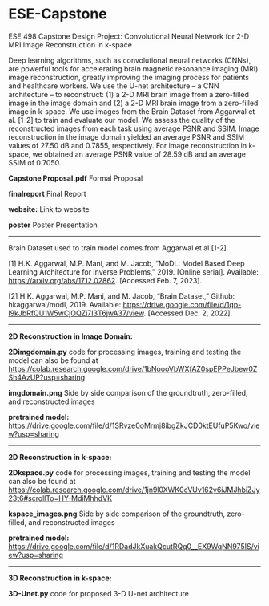 # ESE-Capstone
ESE 498 Capstone Design Project: Convolutional Neural Network for 2-D MRI Image Reconstruction in k-space

Deep learning algorithms, such as convolutional neural networks (CNNs), are powerful tools for accelerating brain magnetic resonance imaging (MRI) image reconstruction, greatly improving the imaging process for patients and healthcare workers.  We use the U-net architecture – a CNN architecture – to reconstruct: (1) a 2-D MRI brain image from a zero-filled image in the image domain and (2) a 2-D MRI brain image from a zero-filled image in k-space.  We use images from the Brain Dataset from Aggarwal et al. [1-2] to train and evaluate our model.  We assess the quality of the reconstructed images from each task using average PSNR and SSIM.  Image reconstruction in the image domain yielded an average PSNR and SSIM values of  27.50 dB and 0.7855, respectively.  For image reconstruction in k-space, we obtained an average PSNR value of 28.59 dB and an average SSIM of 0.7050.  

**Capstone Proposal.pdf** Formal Proposal

**finalreport** Final Report

**website:** Link to website

**poster** Poster Presentation

_________________________________________________________________________________________________________________________________
Brain Dataset used to train model comes from Aggarwal et al [1-2].

[1] H.K. Aggarwal, M.P. Mani, and M. Jacob, “MoDL: Model Based Deep Learning   Architecture for Inverse Problems,” 2019. [Online serial]. Available:          https://arxiv.org/abs/1712.02862. [Accessed Feb. 7, 2023].

[2] H.K. Aggarwal, M.P. Mani, and M. Jacob, “Brain Dataset,” Github: hkaggarwal/modl, 2019. 
    Available: https://drive.google.com/file/d/1qp-l9kJbRfQU1W5wCjOQZi7I3T6jwA37/view. [Accessed Dec. 2, 2022].
_________________________________________________________________________________________________________________________________
**2D Reconstruction in Image Domain:**

**2Dimgdomain.py** code for processing images, training and testing the model can also be found at https://colab.research.google.com/drive/1bNoooVbWXfAZ0spEPPeJbew0ZSh4AzUP?usp=sharing

**imgdomain.png** Side by side comparison of the groundtruth, zero-filled, and reconstructed images

**pretrained model:** https://drive.google.com/file/d/1SRvze0oMrmj8ibgZkJCD0ktEUfuP5Kwo/view?usp=sharing

_________________________________________________________________________________________________________________________________

**2D Reconstruction in k-space:**

**2Dkspace.py** code for processing images, training and testing the model can also be found at https://colab.research.google.com/drive/1jn9l0XWK0cVUv162y6iJMJhbiZJy23t6#scrollTo=HY-MdiMhhdVK

**kspace_images.png** Side by side comparison of the groundtruth, zero-filled, and reconstructed images

**pretrained model:** https://drive.google.com/file/d/1RDadJkXuakQcutRQq0__EX9WqNN975IS/view?usp=sharing

_________________________________________________________________________________________________________________________________

**3D Reconstruction in k-space:**

**3D-Unet.py** code for proposed 3-D U-net architecture

